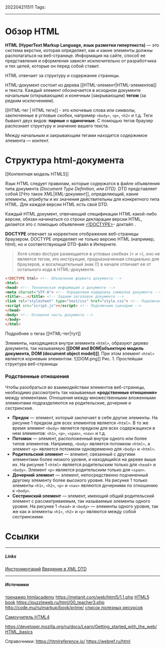 202204211511
Tags:
___
# Обзор HTML
**HTML (HyperText Markup Language, язык разметки гипертекста)** — это система верстки, которая определяет, как и какие элементы должны располагаться на веб-странице. Информация на сайте, способ ее представления и оформления зависят исключительно от разработчика и тех целей, которые он перед собой ставит.

HTML отвечает за структуру и содержание страницы. 

HTML-документ состоит из дерева [[HTML-элемент|HTML-элементов]] и текста. Каждый элемент обозначается в исходном документе начальным (открывающим) и конечным (закрывающим) **тегом** (за редким исключением).

[[HTML-тег | HTML теги]] - это ключевые слова или символы, заключенные в угловые скобки, например `<body>`, `<p>`, `<h2>` и т.д. Теги бывают двух видов: **парные** и **одиночные**. С помощью тегов браузер распознает структуру и значение вашего текста.

Между начальным и закрывающим тегами находится содержимое элемента — контент.


# Структура html-документа
[[Контентная модель HTML5]]



Язык HTML следует правилам, которые содержатся в файле объявления типа документа _(Document Type Definition, или DTD)_. DTD представляет собой [[Что такое XML|XML-документ]], определяющий, какие элементы, атрибуты и их значения действительны для конкретного типа HTML. Для каждой версии HTML есть свой DTD.

Каждый HTML документ, отвечающий спецификации HTML какой-либо версии, обязан начинаться со строки декларации версии HTML, делается это с помощью объявления [<!DOCTYPE>](http://htmlbook.ru/html/%21doctype)- доктайп . 

**DOCTYPE** отвечает за корректное отображение веб-страницы браузером. DOCTYPE определяет не только версию HTML (например, html), но и соответствующий DTD-файл в Интернете.

> Хотя слово doctype размещается в угловых скобках (< и >), оно не является тегом, это инструкция, предназначенная специально для браузеров, и восклицательный знак (!) в начале отличает ее от остального кода в HTML-документе.

```html
<!DOCTYPE html> <!-- Объявление формата документа -->
<html>
<head> <!-- Техническая информация о документе -->
<meta charset="UTF-8"> <!-- Определяем кодировку символов документа -->
<title>...</title> <!-- Задаем заголовок документа -->
<link rel="stylesheet" type="text/css" href="style.css"> <!-- Подключаем внешнюю таблицу стилей -->
<script src="script.js"></script> <!-- Подключаем сценарии -->
</head>
<body> <!-- Основная часть документа -->
</body>
</html>
```

Подробнее о тегах [[HTML-тег|тут]]

Элементы, находящиеся внутри элемента `<html>`, образуют дерево документа, так называемую **[[DOM and BOM|объектную модель документа, DOM (document object model)]]**. При этом элемент `<html>` является корневым элементом.
![[DOM.png]]
Рис. 1. Простейшая структура веб-страницы


### Родственные отношения
Чтобы разобраться во взаимодействии элементов веб-страницы, необходимо рассмотреть так называемые **«родственные отношения»** между элементами. Отношения между множественными вложенными элементами подразделяются на родительские, дочерние и сестринские.

- **Предок** — элемент, который заключает в себе другие элементы. На рисунке 1 предком для всех элементов является `<html>`. В то же время элемент `<body>` является предком для всех содержащихся в нем элементов: `<h1>`, `<p>`, `<span>`, `<nav>` и т.д.
- **Потомок** — элемент, расположенный внутри одного или более типов элементов. Например, `<body>` является потомком `<html>`, а элемент `<p>` является потомком одновременно для `<body>` и `<html>`.
- **Родительский элемент** — элемент, связанный с другими элементами более низкого уровня, и находящийся на дереве выше их. На рисунке 1 `<html>` является родительским только для `<head`> и `<body>`. Элемент `<p>` является родительским только для `<span>`.
- **Дочерний элемент** — элемент, непосредственно подчиненный другому элементу более высокого уровня. На рисунке 1 только элементы `<h1>`, `<h2>`, `<p>` и `<nav>` являются дочерними по отношению к `<body>`.
- **Сестринский элемент** — элемент, имеющий общий родительский элемент с рассматриваемым, так называемые элементы одного уровня. На рисунке 1 `<head>` и `<body>` — элементы одного уровня, так же как и элементы `<h1>`, `<h2>` и `<p>` являются между собой сестринскими.












# Ссылки
___
##### Links
[Инструментарий](http://htmlbook.ru/samhtml/instrumentariy)
[Введение в XML DTD](https://msiter.ru/tutorials/uchebnik-xml-dtd/vvedenie-v-dtd)

---
##### Источники
[тренажер htmlacademy](https://htmlacademy.ru/courses/intro-to-web-development)
https://metanit.com/web/html5/1.1.php
[HTML5 book](https://html5book.ru/html-html5/)
https://puzzleweb.ru/html/00_teacher3.php
http://code.mu/ru/markup/book/prime/
[список полезных ресурсов](https://www.kadrof.ru/articles/49436)

[Самоучитель HTML4](http://htmlbook.ru/samhtml)

https://developer.mozilla.org/ru/docs/Learn/Getting_started_with_the_web/HTML_basics

Справочники:
https://htmlreference.io/
https://webref.ru/html